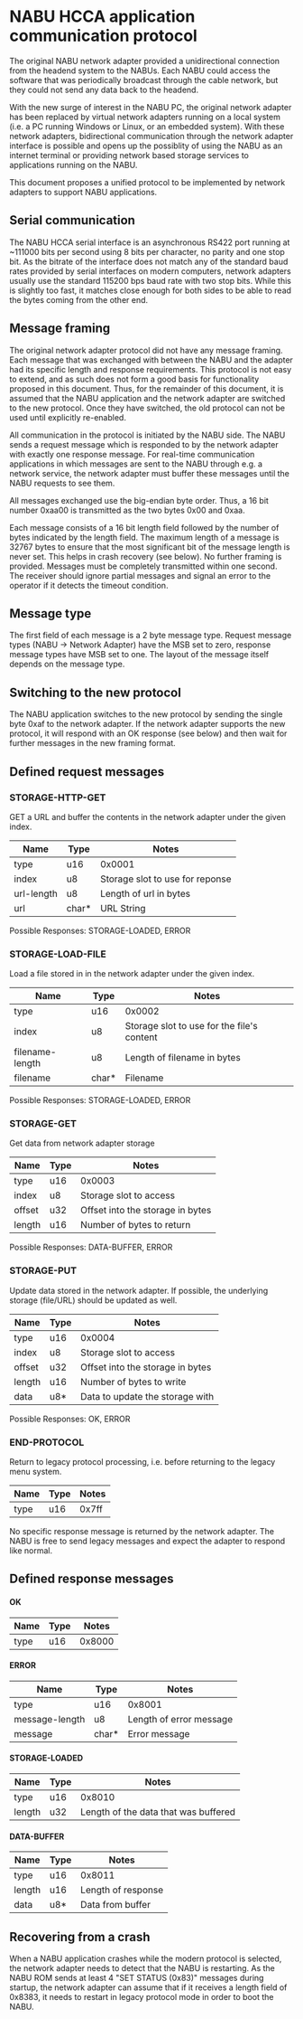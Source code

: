 # NABU HCCA application communication protocol

The original NABU network adapter provided a unidirectional connection
from the headend system to the NABUs.  Each NABU could access the
software that was periodically broadcast through the cable network,
but they could not send any data back to the headend.

With the new surge of interest in the NABU PC, the original network
adapter has been replaced by virtual network adapters running on a
local system (i.e. a PC running Windows or Linux, or an embedded
system).  With these network adapters, bidirectional communication
through the network adapter interface is possible and opens up the
possiblity of using the NABU as an internet terminal or providing
network based storage services to applications running on the NABU.

This document proposes a unified protocol to be implemented by network
adapters to support NABU applications.

## Serial communication

The NABU HCCA serial interface is an asynchronous RS422 port running
at ~111000 bits per second using 8 bits per character, no parity and
one stop bit.  As the bitrate of the interface does not match any of
the standard baud rates provided by serial interfaces on modern
computers, network adapters usually use the standard 115200 bps baud
rate with two stop bits.  While this is slightly too fast, it matches
close enough for both sides to be able to read the bytes coming from
the other end.

## Message framing

The original network adapter protocol did not have any message
framing.  Each message that was exchanged with between the NABU and
the adapter had its specific length and response requirements.  This
protocol is not easy to extend, and as such does not form a good basis
for functionality proposed in this document.  Thus, for the remainder
of this document, it is assumed that the NABU application and the
network adapter are switched to the new protocol.  Once they have
switched, the old protocol can not be used until explicitly
re-enabled.

All communication in the protocol is initiated by the NABU side.  The
NABU sends a request message which is responded to by the network
adapter with exactly one response message.  For real-time
communication applications in which messages are sent to the NABU
through e.g. a network service, the network adapter must buffer these
messages until the NABU requests to see them.

All messages exchanged use the big-endian byte order.  Thus, a 16 bit
number 0xaa00 is transmitted as the two bytes 0x00 and 0xaa.

Each message consists of a 16 bit length field followed by the number
of bytes indicated by the length field.  The maximum length of a
message is 32767 bytes to ensure that the most significant bit of the
message length is never set.  This helps in crash recovery (see
below).  No further framing is provided.  Messages must be completely
transmitted within one second.  The receiver should ignore partial
messages and signal an error to the operator if it detects the timeout
condition.

## Message type

The first field of each message is a 2 byte message type.  Request
message types (NABU -> Network Adapter) have the MSB set to zero,
response message types have MSB set to one.  The layout of the message
itself depends on the message type.

## Switching to the new protocol

The NABU application switches to the new protocol by sending the
single byte 0xaf to the network adapter.  If the network adapter
supports the new protocol, it will respond with an OK response (see
below) and then wait for further messages in the new framing format.

## Defined request messages

### STORAGE-HTTP-GET

GET a URL and buffer the contents in the network adapter under the
given index.

Name | Type | Notes
-----|------|------
type | u16 | 0x0001
index | u8 | Storage slot to use for reponse
url-length | u8 | Length of url in bytes
url | char* | URL String

Possible Responses: STORAGE-LOADED, ERROR

### STORAGE-LOAD-FILE

Load a file stored in in the network adapter under the given index.

Name | Type | Notes
-----|------|------
type | u16 | 0x0002
index | u8 | Storage slot to use for the file's content
filename-length | u8 | Length of filename in bytes
filename | char* | Filename

Possible Responses: STORAGE-LOADED, ERROR

### STORAGE-GET

Get data from network adapter storage

Name | Type | Notes
-----|------|------
type | u16 | 0x0003
index | u8 | Storage slot to access
offset | u32 | Offset into the storage in bytes
length | u16 | Number of bytes to return

Possible Responses: DATA-BUFFER, ERROR

### STORAGE-PUT

Update data stored in the network adapter.  If possible, the
underlying storage (file/URL) should be updated as well.

Name | Type | Notes
-----|------|------
type | u16 | 0x0004
index | u8 | Storage slot to access
offset | u32 | Offset into the storage in bytes
length | u16 | Number of bytes to write
data | u8* | Data to update the storage with

Possible Responses: OK, ERROR

### END-PROTOCOL

Return to legacy protocol processing, i.e. before returning to the
legacy menu system.

Name | Type | Notes
-----|------|------
type | u16 | 0x7ff

No specific response message is returned by the network adapter.  The
NABU is free to send legacy messages and expect the adapter to respond
like normal.

## Defined response messages

#### OK

Name | Type | Notes
-----|------|------
type | u16 | 0x8000

#### ERROR

Name | Type | Notes
-----|------|------
type | u16 | 0x8001
message-length | u8 | Length of error message
message | char* | Error message

#### STORAGE-LOADED

Name | Type | Notes
-----|------|------
type | u16 | 0x8010
length | u32 | Length of the data that was buffered

#### DATA-BUFFER

Name | Type | Notes
-----|------|------
type | u16 | 0x8011
length | u16 | Length of response
data | u8* | Data from buffer

## Recovering from a crash

When a NABU application crashes while the modern protocol is selected,
the network adapter needs to detect that the NABU is restarting.  As
the NABU ROM sends at least 4 "SET STATUS (0x83)" messages during
startup, the network adapter can assume that if it receives a length
field of 0x8383, it needs to restart in legacy protocol mode in order
to boot the NABU.
